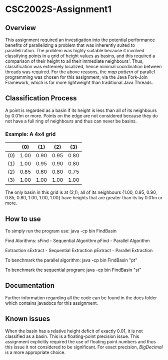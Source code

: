 # CSC2002S-Assignment1

## Overview
This assignment required an investigation into the potential performance benefits of parallelizing 
a problem that was inherently suited to parallelization. The problem was highly suitable because it
involved classifying points in a grid of height values as basins, and this required a comparison of their
height to all their immediate neighbours'. Thus, classification was extremely localized, hence minimal coordination
between threads was required. For the above reasons, the *map pattern* of parallel programming was chosen for this assignment, 
via the Java Fork-Join Framework, which is far more lightweight than traditional Java Threads.

## Classification Process
A point is regarded as a basin if its height is less than all of its neighbours by 0.01m or more.
Points on the edge are not considered because they do not have a full ring of neighbours and thus can never be basins.

### Example: A 4x4 grid

|     | (0)  | (1)  | (2)  | (3)  |
|-----|------|------|------|------|
| (0) | 1.00 | 0.90 | 0.95 | 0.80 |
| (1) | 1.00 | 0.95 | 0.90 | 0.80 |
| (2) | 0.85 | 0.60 | 0.80 | 0.75 |
| (3) | 1.00 | 1.00 | 1.00 | 1.00 |

The only basin in this grid is at (2,1); all of its neighbours {1.00, 0.95, 0.90, 0.85, 0.80, 1.00, 1.00, 1.00} 
have heights that are greater than its by 0.01m or more.

## How to use 

To simply run the program use:
java -cp bin FindBasin <data file path> <output file path> <find algorithm> <type of extraction>
 
Find Alorithms:
sFind - Sequential Algorithm
pFind - Parallel Algorithm 

Extraction 
sExtract - Sequential Extraction
pExtract - Parallel Extraction

To benchmark the parallel algorithm:
java -cp bin FindBasin "pt" <data file path> <Sequential cutoff>

To benchmark the sequential program:
java -cp bin FindBasin "st" <data file path>

## Documentation

Further information regarding all the code can be found in the docs folder which contains javadocs for this assignment.

## Known issues

When the basin has a relative height deficit of exactly 0.01, it is not classified as a basin. This is a floating-point precision
issue. This assignment explicitly required the use of floating point numbers and thus this issue it not considered to be significant.
For exact precision, *BigDecimal* is a more appropriate choice.
